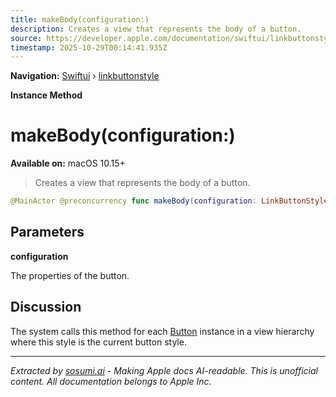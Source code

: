 ```yaml
---
title: makeBody(configuration:)
description: Creates a view that represents the body of a button.
source: https://developer.apple.com/documentation/swiftui/linkbuttonstyle/makebody(configuration:)
timestamp: 2025-10-29T00:14:41.935Z
---
```


**Navigation:** [Swiftui](/documentation/swiftui) › [linkbuttonstyle](/documentation/swiftui/linkbuttonstyle)

**Instance Method**

# makeBody(configuration:)

**Available on:** macOS 10.15+

> Creates a view that represents the body of a button.

```swift
@MainActor @preconcurrency func makeBody(configuration: LinkButtonStyle.Configuration) -> some View
```

## Parameters

**configuration**

The properties of the button.



## Discussion

The system calls this method for each [Button](/documentation/swiftui/button) instance in a view hierarchy where this style is the current button style.

---

*Extracted by [sosumi.ai](https://sosumi.ai) - Making Apple docs AI-readable.*
*This is unofficial content. All documentation belongs to Apple Inc.*
